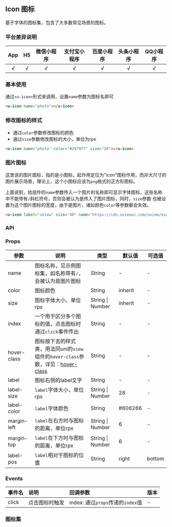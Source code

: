 ## Icon 图标

<demo-model url="/pages/componentsA/icon/index"></demo-model>


基于字体的图标集，包含了大多数常见场景的图标。

### 平台差异说明

|App|H5|微信小程序|支付宝小程序|百度小程序|头条小程序|QQ小程序|
|:-:|:-:|:-:|:-:|:-:|:-:|:-:|
|√|√|√|√|√|√|√|

### 基本使用

通过`<u-icon>`形式来调用，设置`name`参数为图标名即可

```html
<u-icon name="photo"></u-icon>
```

### 修改图标的样式

- 通过`color`参数修改图标的颜色
- 通过`size`参数修改图标的大小，单位为rpx

```html
<u-icon name="photo" color="#2979ff" size="28"></u-icon>
```

### 图片图标 <Badge text="1.3.0" type="tip"/>

这里说的图片图标，指的是小图标，起作用定位为"icon"图标作用，而非大尺寸的图片展示场景，理论上，这个小图标应该为`png`格式的正方形图标。

上面说到，给组件的`name`参数传入一个图片的名称即可显示字体图标，这些名称中不能带有`/`斜杠符号，否则会被认为是传入了图片图标，同时，`size`参数
也被设置为这个图片图标的宽度，由于是图片，诸如颜色`color`等参数都会失效。

```html
<u-icon label="uView" size="40" name="https://cdn.uviewui.com/uview/example/button.png"></u-icon>
```


### API

### Props

| 参数      | 说明        | 类型     |  默认值  |  可选值   |
|-----------|-----------|----------|----------|---------|
| name | 图标名称，见示例图标集，如名称带有`/`，会被认为是图片图标  | String | - | - |
| color | 图标颜色 | String  | inherit | - |
| size | 图标字体大小，单位rpx | String \| Number  | inherit | - |
| index | 一个用于区分多个图标的值，点击图标时通过`click`事件传出 | String  | - | - |
| hover-class | 图标按下去的样式类，用法同uni的`view`组件的`hover-class`参数，详见：[hover-class](https://uniapp.dcloud.io/component/view) | String  | - | - |
| label | 图标右侧的label文字 | String  | - | - |
| label-size | `label`字体大小，单位rpx | String \| Number  | 28 | - |
| label-color | `label`字体颜色 | String  | #606266 | - |
| margin-left | `label`在右方时与图标的距离，单位rpx | String \| Number  | 6 | - |
| margin-top | `label`在下方时与图标的距离，单位rpx | String \| Number  | 6 | - |
| label-pos | `label`相对于图标的位置 | String  | right | bottom |

### Events

|事件名|说明|回调参数|版本|
|:-|:-|:-|:-|
|click|点击图标时触发|index: 通过`props`传递的`index`值|-|

### 图标集

<icon />

